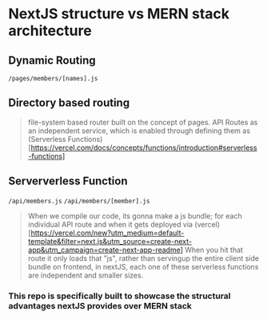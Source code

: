 # NextJS structure vs MERN stack architecture

## Dynamic Routing
`/pages/members/[names].js`
## Directory based routing
> file-system based router built on the concept of pages.
> API Routes as an independent service, which is enabled through defining them as (Serverless Functions)[https://vercel.com/docs/concepts/functions/introduction#serverless-functions]

## Serververless Function
`/api/members.js`
`/api/members/[member].js`
> When we compile our code, its gonna make a js bundle; for each individual API route and when it gets deployed via (vercel)[https://vercel.com/new?utm_medium=default-template&filter=next.js&utm_source=create-next-app&utm_campaign=create-next-app-readme] 
When you hit that route it only loads that "js", rather than servingup the entire client side bundle on frontend, in nextJS, each one of these serverless functions are independent and smaller sizes.



### This repo is specifically built to showcase the structural advantages nextJS provides over MERN stack